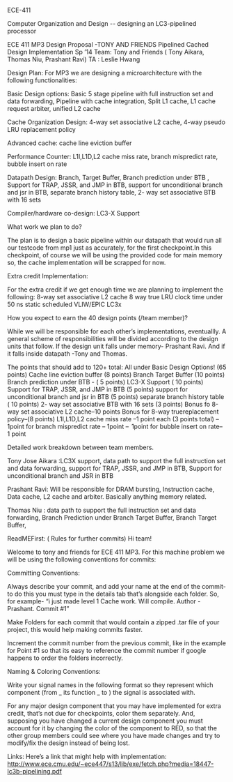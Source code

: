 ECE-411

Computer Organization and Design -- designing an LC3-pipelined processor

ECE 411 MP3 Design Proposal -TONY AND FRIENDS Pipelined Cached Design Implementation Sp ’14 Team: Tony and Friends ( Tony Aikara, Thomas Niu, Prashant Ravi) TA : Leslie Hwang

Design Plan: For MP3 we are designing a microarchitecture with the following functionalities:

Basic Design options: Basic 5 stage pipeline with full instruction set and data forwarding, Pipeline with cache integration, Split L1 cache, L1 cache request arbiter, unified L2 cache

Cache Organization Design: 4-way set associative L2 cache, 4-way pseudo LRU replacement policy

Advanced cache: cache line eviction buffer

Performance Counter: L1I,L1D,L2 cache miss rate, branch mispredict rate, bubble insert on rate

Datapath Design: Branch, Target Buffer, Branch prediction under BTB , Support for TRAP, JSSR, and JMP in BTB, support for unconditional branch and jsr in BTB, separate branch history table, 2- way set associative BTB with 16 sets

Compiler/hardware co-design: LC3-X Support

What work we plan to do?

The plan is to design a basic pipeline within our datapath that would run all our testcode from mp1 just as accurately, for the first checkpoint.In this checkpoint, of course we will be using the provided code for main memory so, the cache implementation will be scrapped for now.

Extra credit Implementation:

For the extra credit if we get enough time we are planning to implement the following: 8-way set associative L2 cache 8 way true LRU clock time under 50 ns static scheduled VLIW/EPIC LC3x

How you expect to earn the 40 design points (/team member)?

While we will be responsible for each other’s implementations, eventuallly. A general scheme of responsibilities will be divided according to the design units that follow. If the design unit falls under memory- Prashant Ravi. And if it falls inside datapath -Tony and Thomas.

The points that should add to 120+ total:
All under Basic Design Options! (65 points) Cache line eviction buffer (8 points) Branch Target Buffer (10 points) Branch prediction under BTB - ( 5 points) LC3-X Support ( 10 points) Support for TRAP, JSSR, and JMP in BTB (5 points) support for unconditional branch and jsr in BTB (5 points) separate branch history table ( 10 points) 2- way set associative BTB with 16 sets (3 points) Bonus fo 8-way set associative L2 cache–10 points
Bonus for 8-way truereplacement policy–(8 points) L1I,L1D,L2 cache miss rate –1 point each (3 points total)
–  1point for branch mispredict rate – 1point
–  1point for bubble insert on rate– 1 point

Detailed work breakdown between team members.

Tony Jose Aikara :LC3X support, data path to support the full instruction set and data forwarding, support for TRAP, JSSR, and JMP in BTB, Support for unconditional branch and JSR in BTB

Prashant Ravi: Will be responsible for DRAM bursting, Instruction cache, Data cache, L2 cache and arbiter. Basically anything memory related.

Thomas Niu : data path to support the full instruction set and data forwarding, Branch Prediction under Branch Target Buffer, Branch Target Buffer,

ReadMEFirst: ( Rules for further commits) Hi team!

Welcome to tony and friends for ECE 411 MP3. For this machine problem we will be using the following conventions for commits:

Committing Conventions:

Always describe your commit, and add your name at the end of the commit- to do this you must type in the details tab that’s alongside each folder. So, for example- “i just made level 1 Cache work. Will compile. Author -Prashant. Commit #1”

Make Folders for each commit that would contain a zipped .tar file of your project, this would help making commits faster.

Increment the commit number from the previous commit, like in the example for Point #1 so that its easy to reference the commit number if google happens to order the folders incorrectly.

Naming & Coloring Conventions:

Write your signal names in the following format so they represent which component
(from _ its function _ to ) the signal is associated with.

For any major design component that you may have implemented for extra credit, that’s not due for checkpoints, color them separately. And, supposing you have changed a current design component you must account for it by changing the color of the component to RED, so that the other group members could see where you have made changes and try to modify/fix the design instead of being lost.

Links: Here’s a link that might help with implementation: http://www.ece.cmu.edu/~ece447/s13/lib/exe/fetch.php?media=18447-lc3b-pipelining.pdf
